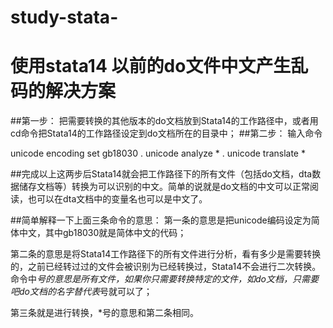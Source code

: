 # study-stata-
# 使用stata14 以前的do文件中文产生乱码的解决方案
##第一步：
把需要转换的其他版本的do文档放到Stata14的工作路径中，或者用cd命令把Stata14的工作路径设定到do文档所在的目录中；
##第二步：
输入命令 
    
unicode encoding set gb18030 
  . unicode analyze *
  . unicode translate * 
    

##完成以上这两步后Stata14就会把工作路径下的所有文件（包括do文档，dta数据储存文档等）转换为可以识别的中文。简单的说就是do文档的中文可以正常阅读，也可以在dta文档中的变量名也可以是中文了。

##简单解释一下上面三条命令的意思：
第一条的意思是把unicode编码设定为简体中文，其中gb18030就是简体中文的代码；

第二条的意思是将Stata14工作路径下的所有文件进行分析，看有多少是需要转换的，之前已经转过过的文件会被识别为已经转换过，Stata14不会进行二次转换。命令中*号的意思是所有文件，如果你只需要转换特定的文件，如do文档，只需要吧do文档的名字替代表*号就可以了；

第三条就是进行转换，*号的意思和第二条相同。
